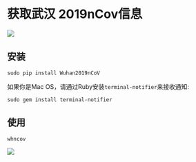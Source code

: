 # 获取武汉 2019nCov信息


[![](https://img.shields.io/badge/pip-v0.0.3%20Wuhan2019nCoV-yellow.svg)](https://pypi.python.org/pypi/Wuhan2019nCoV)

## 安装

```
sudo pip install Wuhan2019nCoV
```

如果你是Mac OS，请通过Ruby安装`terminal-notifier`来接收通知:

```
sudo gem install terminal-notifier
```

## 使用

```
whncov
```

![](https://github.com/Jacksgong/wuhan-2019-nCoV/raw/master/arts/demo-v0.3.png)
